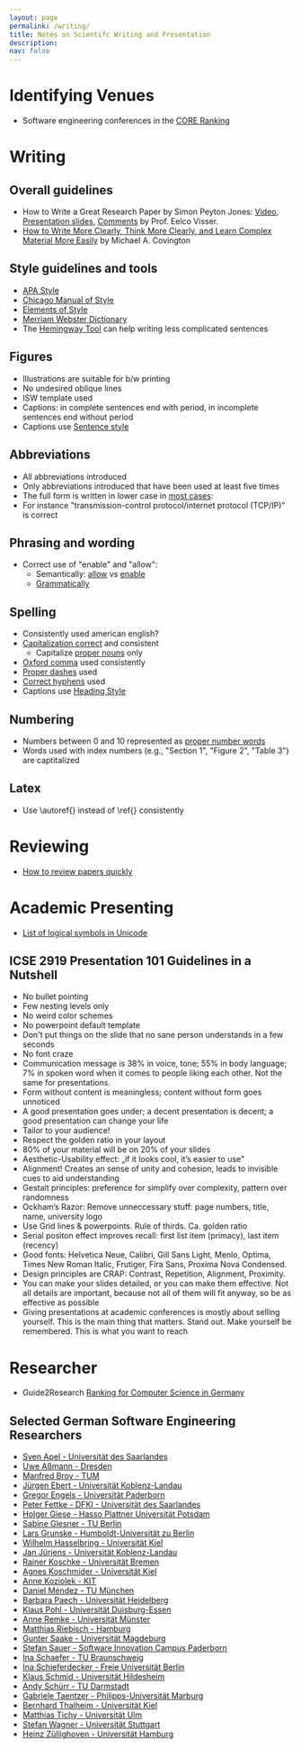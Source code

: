 ```yaml
---
layout: page
permalink: /writing/
title: Notes on Scientifc Writing and Presentation
description: 
nav: false
---
```


# Identifying Venues

- Software engineering conferences in the [CORE Ranking](http://portal.core.edu.au/conf-ranks/?search=Software+Engineering&by=all&source=all&sort=atitle&page=1)

# Writing

## Overall guidelines

- How to Write a Great Research Paper by Simon Peyton Jones: [Video](https://www.youtube.com/watch?v=WP-FkUaOcOM), [Presentation slides](../downloads/writing/peyton-jones.pdf), [Comments](https://eelcovisser.org/wiki/teaching/how-to-write-a-great-research-paper/) by Prof. Eelco Visser.
- [How to Write More Clearly, Think More Clearly, and
Learn Complex Material More Easily](http://www.covingtoninnovations.com/mc/WriteThinkLearn.pdf) by Michael A. Covington


## Style guidelines and tools

- [APA Style](https://apastyle.apa.org/)
- [Chicago Manual of Style](https://www.chicagomanualofstyle.org/home.html)
- [Elements of Style](https://www.bartleby.com/141/)
- [Merriam Webster Dictionary](https://www.merriam-webster.com/)
- The [Hemingway Tool](http://www.hemingwayapp.com/) can help writing less complicated sentences

## Figures
- Illustrations are suitable for b/w printing
- No undesired oblique lines
- ISW template used
- Captions: in complete sentences end with period, in incomplete sentences end without period
- Captions use [Sentence style](https://www.chicagomanualofstyle.org/book/ed17/part1/ch03/psec021.html) 

## Abbreviations
- All abbreviations introduced
- Only abbreviations introduced that have been used at least five times
- The full form is written in lower case in [most cases](https://www.chicagomanualofstyle.org/book/ed17/part2/ch10/psec006.html): 
- For instance "transmission-control protocol/internet protocol (TCP/IP)" is correct

## Phrasing and wording
- Correct use of "enable" and "allow": 
  - Semantically: [allow](https://www.merriam-webster.com/dictionary/allow) vs [enable](https://www.merriam-webster.com/dictionary/enable)
  - [Grammatically](https://www.grammaring.com/to-infinitive-or-gerund-advise-recommend-allow-permit-forbid-require)

## Spelling
- Consistently used american english?
- [Capitalization correct](https://blog.apastyle.org/apastyle/2012/02/do-i-capitalize-this-word.html) and consistent
  - Capitalize [proper nouns](https://en.wikipedia.org/wiki/Proper_noun) only
- [Oxford comma](https://www.chicagomanualofstyle.org/book/ed17/part2/ch06/psec019.html) used consistently
- [Proper dashes](https://www.chicagomanualofstyle.org/book/ed17/part2/ch06/psec085.html) used
- [Correct hyphens](https://dictionary.cambridge.org/grammar/british-grammar/hyphens) used
- Captions use [Heading Style](https://www.chicagomanualofstyle.org/book/ed17/part1/ch02/psec058.html)

## Numbering
- Numbers between 0 and 10 represented as [proper number words](https://www.chicagomanualofstyle.org/book/ed17/part2/ch09/psec003.html)
- Words used with index numbers (e.g., "Section 1", "Figure 2", "Table 3") are captitalized

## Latex
- Use \autoref{} instead of \ref{} consistently

# Reviewing

- [How to review papers quickly](https://sauvik-das.medium.com/a-quick-guide-to-reviewing-papers-quick-fe9a493ed228)

# Academic Presenting

- [List of logical symbols in Unicode](https://en.wikipedia.org/wiki/List_of_logic_symbols)

## ICSE 2919 Presentation 101 Guidelines in a Nutshell

- No bullet pointing
- Few nesting levels only
- No weird color schemes
- No powerpoint default template
- Don't put things on the slide that no sane person understands in a few seconds
- No font craze
- Communication message is 38% in voice, tone; 55% in body language; 7% in spoken word when it comes to people liking each other. Not the same for presentations.
- Form without content is meaningless; content without form goes unnoticed
- A good presentation goes under; a decent presentation is decent; a good presentation can change your life
- Tailor to your audience!
- Respect the golden ratio in your layout
- 80% of your material will be on 20% of your slides
- Aesthetic-Usability effect: „if it looks cool, it’s easier to use"
- Alignment! Creates an sense of unity and cohesion, leads to invisible cues to aid understanding
- Gestalt principles: preference for simplify over complexity, pattern over randomness
- Ockham’s Razor: Remove unneccessary stuff: page numbers, title, name, university logo
- Use Grid lines & powerpoints. Rule of thirds. Ca. golden ratio
- Serial positon effect improves recall: first list item (primacy), last item (recency)
- Good fonts: Helvetica Neue, Calibri, Gill Sans Light, Menlo, Optima, Times New Roman Italic, Frutiger, Fira Sans, Proxima Nova Condensed.
- Design principles are CRAP: Contrast, Repetition, Alignment, Proximity.
- You can make your slides detailed, or you can make them effective. Not all details are important, because not all of them will fit anyway, so be as effective as possible
- Giving presentations at academic conferences is mostly about selling yourself. This is the main thing that matters. Stand out. Make yourself be remembered. This is what you want to reach

# Researcher

- Guide2Research [Ranking for Computer Science in Germany](http://www.guide2research.com/scientists/DE)

## Selected German Software Engineering Researchers

- [Sven Apel - Universität des Saarlandes](https://scholar.google.de/citations?user=_4ssMloAAAAJ&hl=de&oi=ao)
- [Uwe Aßmann - Dresden](https://scholar.google.de/citations?hl=de&user=KiiBpMgAAAAJ)
- [Manfred Broy - TUM](https://dblp.uni-trier.de/pers/hd/b/Broy:Manfred)
- [Jürgen Ebert - Universität Koblenz-Landau](https://dblp.uni-trier.de/pers/hd/e/Ebert:J=uuml=rgen)
- [Gregor Engels - Universität Paderborn](https://scholar.google.de/citations?hl=de&user=3AV1TsAAAAAJ)
- [Peter Fettke - DFKI - Universität des Saarlandes](https://scholar.google.de/citations?hl=de&user=zbCgxRNUir4C)
- [Holger Giese - Hasso Plattner Universität Potsdam](https://scholar.google.de/citations?hl=de&user=tbVxns0AAAAJ)
- [Sabine Glesner - TU Berlin](https://scholar.google.de/citations?hl=de&user=fIL76aIAAAAJ)
- [Lars Grunske - Humboldt-Universität zu Berlin](https://scholar.google.de/citations?hl=de&user=tXYPtDgAAAAJ)
- [Wilhelm Hasselbring - Universität Kiel](https://scholar.google.de/citations?hl=de&user=L1C_kM0AAAAJ)
- [Jan Jürjens - Universität Koblenz-Landau](https://scholar.google.de/citations?hl=de&user=erI33mgAAAAJ)
- [Rainer Koschke - Universität Bremen](https://scholar.google.de/citations?hl=de&user=F02JdKUAAAAJ)
- [Agnes Koschmider - Universität Kiel](https://scholar.google.de/citations?hl=de&user=n1JYiwQAAAAJ)
- [Anne Koziolek - KIT](https://scholar.google.de/citations?hl=de&user=ndibIWYAAAAJ)
- [Daniel Méndez - TU München](https://dblp.uni-trier.de/pers/hd/f/Fern=aacute=ndez:Daniel_M=eacute=ndez)
- [Barbara Paech - Universität Heidelberg](https://dblp.uni-trier.de/pers/hd/p/Paech:Barbara)
- [Klaus Pohl - Universität Duisburg-Essen](https://scholar.google.de/citations?hl=de&user=L0NCDwsAAAAJ)
- [Anne Remke - Universität Münster](https://scholar.google.de/citations?hl=de&user=cLr3y94AAAAJ)
- [Matthias Riebisch - Hamburg ](https://scholar.google.de/citations?hl=de&user=HSDLZtkAAAAJ)
- [Gunter Saake - Universität Magdeburg](https://scholar.google.de/citations?hl=de&user=Tggnh5oAAAAJ)
- [Stefan Sauer - Software Innovation Campus Paderborn](https://scholar.google.de/citations?hl=de&user=eZrrPGEAAAAJ)
- [Ina Schaefer - TU Braunschweig](https://scholar.google.de/citations?hl=de&user=odzaci8AAAAJ)
- [Ina Schieferdecker - Freie Universität Berlin](https://scholar.google.de/citations?hl=de&user=-WDSZfEAAAAJ)
- [Klaus Schmid - Universität Hildesheim](https://scholar.google.de/citations?hl=de&user=dK9g6a4AAAAJ)
- [Andy Schürr - TU Darmstadt](https://scholar.google.de/citations?hl=de&user=pV1YHFoAAAAJ)
- [Gabriele Taentzer - Philipps-Universität Marburg](https://scholar.google.de/citations?hl=de&user=4Gu2XUEAAAAJ)
- [Bernhard Thalheim - Universität Kiel](https://scholar.google.de/citations?hl=de&user=lkH3h9gAAAAJ)
- [Matthias Tichy - Universität Ulm](https://scholar.google.de/citations?hl=de&user=hnc9E2AAAAAJ)
- [Stefan Wagner - Universität Stuttgart](https://scholar.google.de/citations?hl=de&user=tXL31ZEAAAAJ)
- [Heinz Züllighoven - Universität Hamburg](https://dblp.uni-trier.de/pers/hd/z/Z=uuml=llighoven:Heinz)